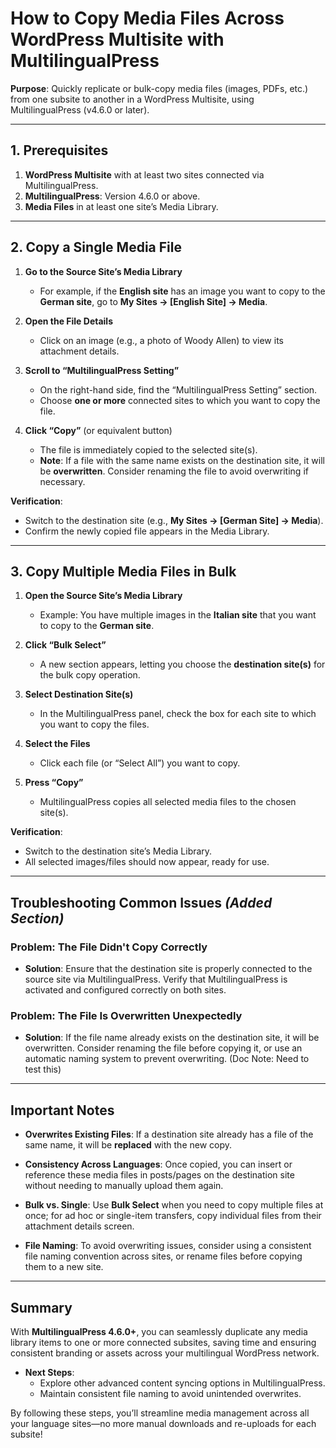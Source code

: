 # How to Copy Media Files Across WordPress Multisite with MultilingualPress

**Purpose**: Quickly replicate or bulk-copy media files (images, PDFs, etc.) from one subsite to another in a WordPress Multisite, using MultilingualPress (v4.6.0 or later).

---

## 1. Prerequisites

1. **WordPress Multisite** with at least two sites connected via MultilingualPress.
2. **MultilingualPress**: Version 4.6.0 or above.
3. **Media Files** in at least one site’s Media Library.

---

## 2. Copy a Single Media File

1. **Go to the Source Site’s Media Library**
    - For example, if the **English site** has an image you want to copy to the **German site**, go to **My Sites → [English Site] → Media**.

2. **Open the File Details**
    - Click on an image (e.g., a photo of Woody Allen) to view its attachment details.

3. **Scroll to “MultilingualPress Setting”**
    - On the right-hand side, find the “MultilingualPress Setting” section.
    - Choose **one or more** connected sites to which you want to copy the file.

4. **Click “Copy”** (or equivalent button)
    - The file is immediately copied to the selected site(s).
    - **Note**: If a file with the same name exists on the destination site, it will be **overwritten**. Consider renaming the file to avoid overwriting if necessary.

**Verification**:
- Switch to the destination site (e.g., **My Sites → [German Site] → Media**).
- Confirm the newly copied file appears in the Media Library.

---

## 3. Copy Multiple Media Files in Bulk

1. **Open the Source Site’s Media Library**
    - Example: You have multiple images in the **Italian site** that you want to copy to the **German site**.

2. **Click “Bulk Select”**
    - A new section appears, letting you choose the **destination site(s)** for the bulk copy operation.

3. **Select Destination Site(s)**
    - In the MultilingualPress panel, check the box for each site to which you want to copy the files.

4. **Select the Files**
    - Click each file (or “Select All”) you want to copy.

5. **Press “Copy”**
    - MultilingualPress copies all selected media files to the chosen site(s).

**Verification**:
- Switch to the destination site’s Media Library.
- All selected images/files should now appear, ready for use.

---

## Troubleshooting Common Issues *(Added Section)*

### **Problem: The File Didn't Copy Correctly**
- **Solution**: Ensure that the destination site is properly connected to the source site via MultilingualPress. Verify that MultilingualPress is activated and configured correctly on both sites.

### **Problem: The File Is Overwritten Unexpectedly**
- **Solution**: If the file name already exists on the destination site, it will be overwritten. Consider renaming the file before copying it, or use an automatic naming system to prevent overwriting. (Doc Note: Need to test this)

---

## Important Notes

- **Overwrites Existing Files**: If a destination site already has a file of the same name, it will be **replaced** with the new copy.
- **Consistency Across Languages**: Once copied, you can insert or reference these media files in posts/pages on the destination site without needing to manually upload them again.
- **Bulk vs. Single**: Use **Bulk Select** when you need to copy multiple files at once; for ad hoc or single-item transfers, copy individual files from their attachment details screen.

- **File Naming**: To avoid overwriting issues, consider using a consistent file naming convention across sites, or rename files before copying them to a new site.

---

## Summary

With **MultilingualPress 4.6.0+**, you can seamlessly duplicate any media library items to one or more connected subsites, saving time and ensuring consistent branding or assets across your multilingual WordPress network.

- **Next Steps**:
    - Explore other advanced content syncing options in MultilingualPress.
    - Maintain consistent file naming to avoid unintended overwrites.

By following these steps, you’ll streamline media management across all your language sites—no more manual downloads and re-uploads for each subsite!
